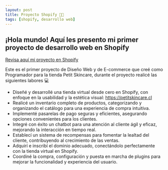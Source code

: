 ```yaml
---
layout: post
title: Proyecto Shopify 🎉🐇
tags: [shopify, desarrollo web]
---
```


## ¡Hola mundo! Aquí les presento mi primer proyecto de desarrollo web en Shopify

[Revisa aquí mi proyecto en Shopify](https://petitskincare.cl)

Este es el primer proyecto de Diseño Web y de E-commerce que creé como Programador para la tienda Petit Skincare, durante el proyecto realicé las siguientes labores 💻

* Diseñé y desarrollé una tienda virtual desde cero en Shopify, con enfoque en la usabilidad y la estética visual: <https://petitskincare.cl>
* Realicé un inventario completo de productos, categorizando y organizando el catálogo para una experiencia de compra intuitiva.
* Implementé pasarelas de pago seguras y eficientes, asegurando opciones convenientes para los clientes.
* Integré con éxito un chatbot para una atención al cliente ágil y eficaz, mejorando la interacción en tiempo real.
* Establecí un sistema de recompensas para fomentar la lealtad del cliente, contribuyendo al crecimiento de las ventas.
* Adquirí e inscribí el dominio adecuado, conectándolo perfectamente con la tienda virtual en Shopify.
* Coordiné la compra, configuración y puesta en marcha de plugins para mejorar la funcionalidad y experiencia del usuario.
